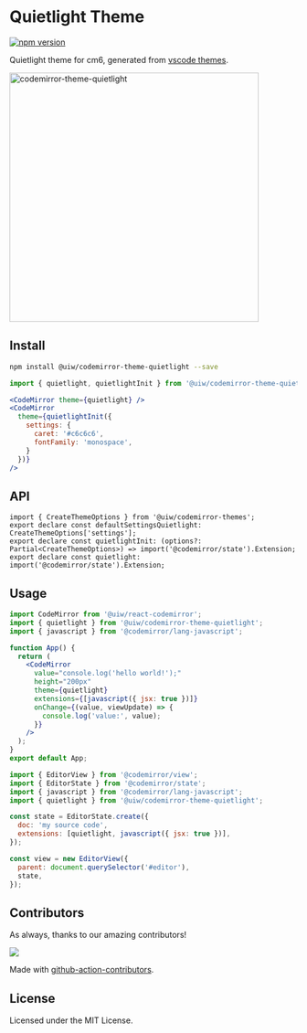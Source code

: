 <!--rehype:ignore:start-->

# Quietlight Theme

<!--rehype:ignore:end-->

[![npm version](https://img.shields.io/npm/v/@uiw/codemirror-theme-quietlight.svg)](https://www.npmjs.com/package/@uiw/codemirror-theme-quietlight)

Quietlight theme for cm6, generated from [vscode themes](https://github.com/microsoft/vscode/blob/main/extensions/theme-quietlight/themes/quietlight-color-theme.json).

<a href="https://uiwjs.github.io/react-codemirror/#/theme/data/quietlight">
  <img width="436" alt="codemirror-theme-quietlight" src="https://github.com/uiwjs/react-codemirror/assets/1680273/3137facb-8db7-4805-bd5c-9818d5ff49ae">
</a>

## Install

```bash
npm install @uiw/codemirror-theme-quietlight --save
```

```jsx
import { quietlight, quietlightInit } from '@uiw/codemirror-theme-quietlight';

<CodeMirror theme={quietlight} />
<CodeMirror
  theme={quietlightInit({
    settings: {
      caret: '#c6c6c6',
      fontFamily: 'monospace',
    }
  })}
/>
```

## API

```tsx
import { CreateThemeOptions } from '@uiw/codemirror-themes';
export declare const defaultSettingsQuietlight: CreateThemeOptions['settings'];
export declare const quietlightInit: (options?: Partial<CreateThemeOptions>) => import('@codemirror/state').Extension;
export declare const quietlight: import('@codemirror/state').Extension;
```

## Usage

```jsx
import CodeMirror from '@uiw/react-codemirror';
import { quietlight } from '@uiw/codemirror-theme-quietlight';
import { javascript } from '@codemirror/lang-javascript';

function App() {
  return (
    <CodeMirror
      value="console.log('hello world!');"
      height="200px"
      theme={quietlight}
      extensions={[javascript({ jsx: true })]}
      onChange={(value, viewUpdate) => {
        console.log('value:', value);
      }}
    />
  );
}
export default App;
```

```js
import { EditorView } from '@codemirror/view';
import { EditorState } from '@codemirror/state';
import { javascript } from '@codemirror/lang-javascript';
import { quietlight } from '@uiw/codemirror-theme-quietlight';

const state = EditorState.create({
  doc: 'my source code',
  extensions: [quietlight, javascript({ jsx: true })],
});

const view = new EditorView({
  parent: document.querySelector('#editor'),
  state,
});
```

## Contributors

As always, thanks to our amazing contributors!

<a href="https://github.com/uiwjs/react-codemirror/graphs/contributors">
  <img src="https://uiwjs.github.io/react-codemirror/CONTRIBUTORS.svg" />
</a>

Made with [github-action-contributors](https://github.com/jaywcjlove/github-action-contributors).

## License

Licensed under the MIT License.
